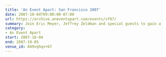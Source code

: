 ```yaml
---
title: 'An Event Apart: San Francisco 2007'
date: 2007-10-04T09:00:00-07:00
url: https://archive.aneventapart.com/events/sf07/
summary: Join Eric Meyer, Jeffrey Zeldman and special guests to gain a deeper understanding of web standards and emerging best practices. Be inspired by fresh ideas and new directions. Join the greatest minds and hottest talents in web design today.
category:
- An Event Apart
start: 2007-10-04
end: 2007-10-05
venue_id: 849vqhqx+67
---
```


